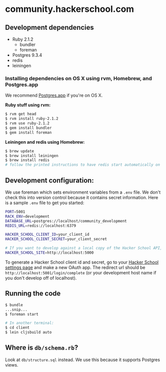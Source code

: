 # community.hackerschool.com

## Development dependencies

- Ruby 2.1.2
  - bundler
  - foreman
- Postgres 9.3.4
- redis
- leiningen

### Installing dependencies on OS X using rvm, Homebrew, and Postgres.app

We recommend [Postgres.app](http://postgresapp.com/) if you're on OS X.

**Ruby stuff using rvm:**

```sh
$ rvm get head
$ rvm install ruby-2.1.2
$ rvm use ruby-2.1.2
$ gem install bundler
$ gem install foreman
```

**Leiningen and redis using Homebrew:**

```sh
$ brew update
$ brew install leiningen
$ brew install redis
# follow the printed instructions to have redis start automatically on boot
```

## Development configuration:

We use foreman which sets environment variables from a `.env` file. We don't
check this into version control because it contains secret information. Here is
a sample `.env` file to get you started:

```sh
PORT=5001
RACK_ENV=development
DATABASE_URL=postgres://localhost/community_development
REDIS_URL=redis://localhost:6379

HACKER_SCHOOL_CLIENT_ID=your_client_id
HACKER_SCHOOL_CLIENT_SECRET=your_client_secret

# If you want to develop against a local copy of the Hacker School API, add:
HACKER_SCHOOL_SITE=http://localhost:5000
```

To generate a Hacker School client id and secret, go to your [Hacker School settings page](https://www.hackerschool.com/settings) and make a new OAuth app. The redirect url should be `http://localhost:5001/login/complete` (or your development host name if you don't develop off of localhost).

## Running the code

```sh
$ bundle
...snip...
$ foreman start

# In another terminal:
$ cd client
$ lein cljsbuild auto
```

## Where is `db/schema.rb`?

Look at `db/structure.sql` instead. We use this because it supports Postgres views.
